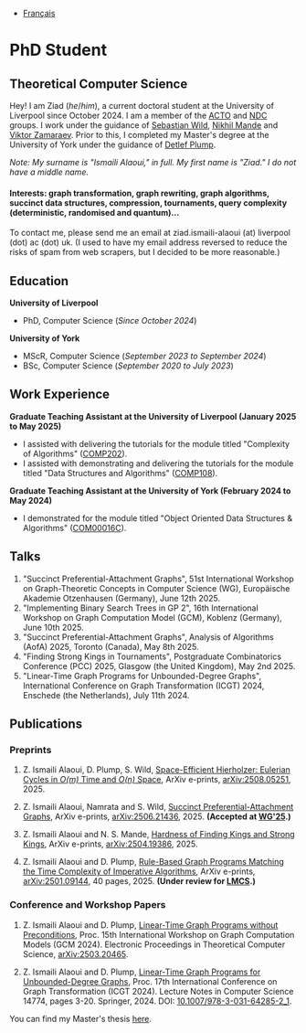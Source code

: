 - [Français](/fr/)

# PhD Student
## Theoretical Computer Science

Hey! I am Ziad (*he*/*him*), a current doctoral student at the University of Liverpool since October 2024. I am a member of the [ACTO](https://intranet.csc.liv.ac.uk/research/acto/) and [NDC](https://www.liverpool.ac.uk/computer-science/research/research-groups/net/) groups. I work under the guidance of [Sebastian Wild](https://www.wild-inter.net/), [Nikhil Mande](https://mande-nikhil.github.io/) and [Viktor Zamaraev](https://www.victorzamaraev.com/). Prior to this, I completed my Master's degree at the University of York under the guidance of [Detlef Plump](https://www-users.york.ac.uk/~djp10/).

*Note: My surname is "Ismaili Alaoui," in full. My first name is "Ziad." I do not have a middle name.*

#### Interests: graph transformation, graph rewriting, graph algorithms, succinct data structures, compression, tournaments, query complexity (deterministic, randomised and quantum)...

To contact me, please send me an email at ziad.ismaili-alaoui (at) liverpool (dot) ac (dot) uk. (I used to have my email address reversed to reduce the risks of spam from web scrapers, but I decided to be more reasonable.)

## Education
**University of Liverpool**
- PhD, Computer Science (_Since October 2024_)
  
**University of York**             		
- MScR, Computer Science (_September 2023 to September 2024_)	 			        		
- BSc, Computer Science (_September 2020 to July 2023_)

## Work Experience
**Graduate Teaching Assistant at the University of Liverpool (January 2025 to May 2025)**
- I assisted with delivering the tutorials for the module titled "Complexity of Algorithms" ([COMP202](https://www.liverpool.ac.uk/info/portal/pls/portal/tulwwwmerge.mergepage?p_template=m_cs&p_tulipproc=moddets&p_params=%3Fp_module_id%3D199252)).
- I assisted with demonstrating and delivering the tutorials for the module titled "Data Structures and Algorithms" ([COMP108](https://www.liverpool.ac.uk/info/portal/pls/portal/tulwwwmerge.mergepage?p_template=m_cs&p_tulipproc=moddets&p_params=%3Fp_module_id%3D189059)).

**Graduate Teaching Assistant at the University of York (February 2024 to May 2024)**
- I demonstrated for the module titled "Object Oriented Data Structures & Algorithms" ([COM00016C](https://www.york.ac.uk/students/studying/manage/programmes/module-catalogue/module/COM00016C/latest)).

## Talks
1. "Succinct Preferential-Attachment Graphs", 51st International Workshop on Graph-Theoretic Concepts in Computer Science (WG), Europäische Akademie Otzenhausen (Germany), June 12th 2025.
2. "Implementing Binary Search Trees in GP 2", 16th International Workshop on Graph Computation Model (GCM), Koblenz (Germany), June 10th 2025.
3. "Succinct Preferential-Attachment Graphs", Analysis of Algorithms (AofA) 2025, Toronto (Canada), May 8th 2025.
4. "Finding Strong Kings in Tournaments", Postgraduate Combinatorics Conference (PCC) 2025, Glasgow (the United Kingdom), May 2nd 2025.
5. "Linear-Time Graph Programs for Unbounded-Degree Graphs", International Conference on Graph Transformation (ICGT) 2024, Enschede (the Netherlands), July 11th 2024.

## Publications
### Preprints
1. Z. Ismaili Alaoui, D. Plump, S. Wild, [Space-Efficient Hierholzer: Eulerian Cycles in *O(m)* Time and *O(n)* Space](https://arxiv.org/abs/2508.05251), ArXiv e-prints, [arXiv:2508.05251](https://arxiv.org/pdf/2508.05251), 2025.
   
2. Z. Ismaili Alaoui, Namrata and S. Wild, [Succinct Preferential-Attachment Graphs](https://arxiv.org/abs/2506.21436), ArXiv e-prints, [arXiv:2506.21436](https://arxiv.org/pdf/2506.21436), 2025. **(Accepted at [WG'25](https://algo.uni-trier.de/wg2025/accepted_papers/).)**

3. Z. Ismaili Alaoui and N. S. Mande, [Hardness of Finding Kings and Strong Kings](https://arxiv.org/abs/2504.19386), ArXiv e-prints, [arXiv:2504.19386](https://arxiv.org/pdf/2504.19386), 2025.
   
4. Z. Ismaili Alaoui and D. Plump, [Rule-Based Graph Programs Matching the Time Complexity of Imperative Algorithms](https://arxiv.org/abs/2501.09144), ArXiv e-prints, [arXiv:2501.09144](https://arxiv.org/pdf/2501.09144), 40 pages, 2025. **(Under review for [LMCS](https://lmcs.episciences.org/).)**
   
### Conference and Workshop Papers
1. Z. Ismaili Alaoui and D. Plump, [Linear-Time Graph Programs without Preconditions](https://arxiv.org/pdf/2503.20465), Proc. 15th International Workshop on Graph Computation Models (GCM 2024). Electronic Proceedings in Theoretical Computer Science, [arXiv:2503.20465](https://arxiv.org/pdf/2503.20465).
   
2. Z. Ismaili Alaoui and D. Plump, [Linear-Time Graph Programs for Unbounded-Degree Graphs](https://link.springer.com/chapter/10.1007/978-3-031-64285-2_1), Proc. 17th International Conference on Graph Transformation (ICGT 2024). Lecture Notes in Computer Science 14774, pages 3-20. Springer, 2024. DOI: [10.1007/978-3-031-64285-2_1](https://link.springer.com/chapter/10.1007/978-3-031-64285-2_1).

You can find my Master's thesis [here](https://etheses.whiterose.ac.uk/id/eprint/36969/).
